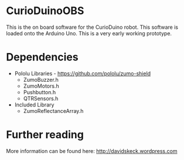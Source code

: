 CurioDuinoOBS
=============

This is the on board software for the CurioDuino robot. This software is loaded onto the Arduino Uno. This is a very early working prototype.

Dependencies
=============
* Pololu Libraries - https://github.com/pololu/zumo-shield
  * ZumoBuzzer.h
  * ZumoMotors.h
  * Pushbutton.h
  * QTRSensors.h
* Included Library
  * ZumoReflectanceArray.h

Further reading
=============
More information can be found here: http://davidskeck.wordpress.com
